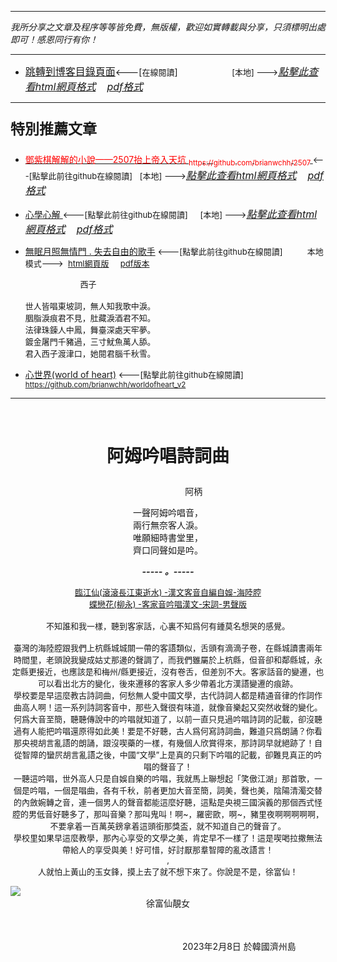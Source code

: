 ***
*我所分享之文章及程序等等皆免費，無版權，歡迎如實轉載與分享，只須標明出處即可！感恩同行有你！* 
****
- [<font size=3>跳轉到博客目錄頁面</font>](../../tableOfContent.md)<---[<font size=2>在線閱讀</font>]&nbsp;&nbsp; &nbsp; &nbsp; &nbsp; &nbsp; &nbsp; &nbsp; &nbsp; &nbsp;&nbsp; &nbsp;  <font size=2> [本地] ---></font><font size=3>[*_點擊此查看html網頁格式_*](../../tableOfContent.html)&nbsp; &nbsp; [*_pdf格式_*](../../tableOfContent.md.pdf)</font>
****

### <p style="font-size: 23px; font-weight:900;">特別推薦文章</p>

- [<font color=red> 鄧紫棋解解的小說——2507抬上帝入天坑 <sub>https://github.com/brianwchh/2507 </sub></font>](https://github.com/brianwchh/worldofheart_v2/blob/main/md_and_html/%E9%84%A7%E7%B4%AB%E6%A3%8B%E8%A7%A3%E8%A7%A3%E7%9A%84%E5%B0%8F%E8%AA%AA%E2%80%94%E2%80%942507%E6%8A%AC%E4%B8%8A%E5%B8%9D%E5%85%A5%E5%A4%A9%E5%9D%91.md)<font size=2><---[點擊此前往github在線閱讀]</font>&nbsp;&nbsp; <font size=2> [本地] ---></font><font size=3>[*_點擊此查看html網頁格式_*](../../md_and_html/鄧紫棋解解的小說——2507抬上帝入天坑.html)&nbsp; &nbsp; [*_pdf格式_*](../../md_and_html/鄧紫棋解解的小說——2507抬上帝入天坑.md.pdf)</font> 

- [<font  > 心學心解 </font>](https://github.com/brianwchh/worldofheart_v2/blob/main/md_and_html/%E5%BF%83%E5%AD%B8%E6%96%B0%E8%A7%A3.md)<font size=2><---[點擊此前往github在線閱讀]</font>&nbsp;&nbsp; &nbsp;   <font size=2> [本地] ---></font><font size=3>[*_點擊此查看html網頁格式_*](../../心學新解.html)&nbsp; &nbsp; [*_pdf格式_*](../../心學新解.md.pdf)</font> 

- [<font  >無眠月照無情門 . 失去自由的歌手</font>](https://github.com/brianwchh/worldofheart_v2/blob/main/md_and_html/%E7%84%A1%E7%9C%A0%E6%9C%88%E7%85%A7%E7%84%A1%E6%83%85%E9%96%80.md)<font size=2> <---[點擊此前往github在線閱讀]</font> &nbsp;&nbsp;&nbsp;&nbsp;&nbsp;&nbsp;&nbsp;&nbsp; <font size=2>本地模式---> &nbsp;[html網頁版](../../md_and_html/無眠月照無情門.html) &nbsp;&nbsp;&nbsp; [pdf版本](../../md_and_html/無眠月照無情門.md.pdf) </font>

    <p><font size=2>&nbsp; &nbsp; &nbsp; &nbsp; &nbsp; &nbsp; &nbsp; &nbsp; &nbsp; &nbsp; &nbsp; &nbsp; 西子</br></br>世人皆唱東坡詞，無人知我歌中淚。</br>胭脂淚痕君不見，肚藏淚酒君不知。</br>法律珠鍊人中鳳，舞臺深處天牢夢。</br>鍍金屠門千豬過，三寸魷魚萬人舔。</br>君入西子渡津口，她閱君腦千秋雪。</font></p>
    
- [<font  >心世界(world of heart)</font>](https://github.com/brianwchh/worldofheart_v2)<font size=2> <---[點擊此前往github在線閱讀]</font> <sub> https://github.com/brianwchh/worldofheart_v2 </sub>

   

****



</br>

# <p align="center"  > 阿姆吟唱詩詞曲 </p> 

<p align="center"  ">&nbsp;&nbsp;&nbsp;&nbsp;&nbsp;&nbsp;&nbsp;&nbsp;&nbsp;&nbsp;&nbsp;&nbsp;&nbsp;&nbsp;&nbsp;&nbsp;&nbsp;&nbsp;&nbsp;&nbsp; 阿柄</p>



<div align="center" >

一聲阿姆吟唱音，   
兩行無奈客人淚。  
唯願細時書堂里，  
齊口同聲如是吟。  

***_-----&nbsp;。-----_***

<font size=2> [臨江仙(滾滾長江東逝水) -漢文客音自編自娛-海陸腔](https://youtu.be/n2sLh_Ajtc0) </br>[蝶戀花(柳永) -客家音吟唱漢文-宋詞-男聲版](https://youtu.be/T-RKwYrLLPo)</br></br> 不知誰和我一樣，聽到客家話，心裏不知爲何有鍾莫名想哭的感覺。
 </br></br>臺灣的海陸腔跟我們上杭縣城城關一帶的客語類似，舌頭有滴滴子卷，在縣城讀書兩年時間里，老頭說我變成姑丈那邊的聲調了，而我們雖屬於上杭縣，但音卻和鄰縣城，永定縣更接近，也應該是和梅州/縣更接近，沒有卷舌，但差別不大。客家話音的變遷，也可以看出北方的變化，後來遷移的客家人多少帶着北方漢語變遷的痕跡。 </br>學校要是早這麼教古詩詞曲，何愁無人愛中國文學，古代詩詞人都是精通音律的作詞作曲高人啊！這一系列詩詞客音中，那些入聲很有味道，就像音樂起又突然收聲的變化。</br>何爲大音至簡，聽聽傳說中的吟唱就知道了，以前一直只見過吟唱詩詞的記載，卻沒聽過有人能把吟唱還原得如此美！要是不好聽，古人爲何寫詩詞曲，難道只爲朗誦？你看那央視胡言亂語的朗誦，跟沒喫藥的一樣，有幾個人欣賞得來，那詩詞早就絕跡了！自從智障的蠻屄胡言亂語之後，中國“文學”上是真的只剩下吟唱的記載，卻難見真正的吟唱的聲音了！</br>一聽這吟唱，世外高人只是自娛自樂的吟唱，我就馬上聯想起「笑傲江湖」那首歌，一個是吟唱，一個是唱曲，各有千秋，前者更加大音至簡，詞美，聲也美，陰陽清濁交替的內斂婉轉之音，連一個男人的聲音都能這麼好聽，這點是央視三國演義的那個西式怪腔的男低音好聽多了，那叫音樂？那叫鬼叫！啊~，羅密歐，啊~，豬里夜啊啊啊啊啊，不要拿着一百萬英鎊拿着這頭銜那獎盃，就不知道自己的聲音了。</br>學校里如果早這麼教學，那內心享受的文學之美，肯定早不一樣了！這是喫喝拉撒無法帶給人的享受與美！好可惜，好討厭那羣智障的亂改語言！</br>,</br>人就怕上黃山的玉女鋒，摸上去了就不想下來了。你說是不是，徐富仙！</br></font>

</div>




<!-- image area, flex to make it center,it may not work for github, for html and pdf rendering only -->
<div align="center" style="page-break-inside: avoid; margin-top:1px; margin-bottom:1px;"> <!-- pictureWrapper_div add this only to make the bendan github understand -->
  <div class="ImageWrapperFlex" >
   <div class="FlexSide"  ></div>
   <image class="FlexImage"   src='./images/徐富仙.png'/>
   <div class="FlexSide" ></div>
  </div>
  <p align="center" style="margin:0px;"> 徐富仙靚女  </p> 
</div> <!-- end pictureWrapper_div -->


</br>


</br>


<p align="right"> 2023年2月8日 於韓國濟州島 &nbsp;&nbsp;&nbsp;&nbsp;&nbsp;&nbsp;&nbsp;&nbsp;&nbsp;&nbsp;&nbsp; </p>  


<style>

.ImageWrapperFlex {
    display: flex; 
    flex-direction: row; 
    margin-top: 1px; 
    margin-bottom: 1px;

    width: 100% ;
}

.FlexSide {
    flex-basis: 0px ;
    flex:1;

}



/* large device screen 設置熒幕顯示圖片大小（電腦等大型屏幕）*/
@media only screen and (min-width: 600px) {

    .FlexImage {
        flex-basis: 600px ;
        flex:0;    
        height:auto; 
        max-width: 600px;
        min-width: 600px;
     
    }

}

 /* small device screen 設置熒幕顯示圖片大小（平板手機等屏幕）*/
@media only screen and (max-width: 600px) {
    
    .FlexImage {
        flex-basis: 600px ;
        flex:1;
        height:auto; 
     
    }

}

/* style for print !important 設置打印圖片大小*/
@media print {

    .FlexImage {
        flex-basis: 400px ;
        flex:0;    
        height:auto; 
        max-width: 400px;
        min-width: 400px;
     
    }
}


</style>
